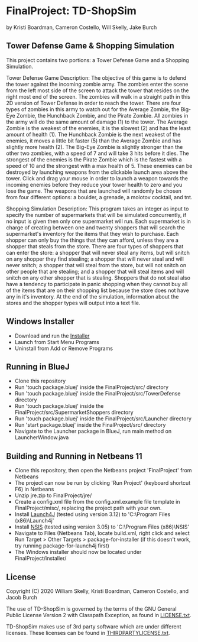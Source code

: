 # FinalProject: TD-ShopSim 
by Kristi Boardman, Cameron Costello, Will Skelly, Jake Burch
## Tower Defense Game & Shopping Simulation
This project contains two portions:  a Tower Defense Game and a Shopping Simulation.

Tower Defense Game Description:
The objective of this game is to defend the tower against the incoming zombie army. The zombies enter the scene from the left most side of the screen to attack the tower that resides on the right most end of the screen. The zombies will walk in a straight path in this 2D version of Tower Defense in order to reach the tower. There are four types of zombies in this army to watch out for the Average Zombie, the Big-Eye Zombie, the Hunchback Zombie, and the Pirate Zombie. All zombies in the army will do the same amount of damage (1) to the tower. The Average Zombie is the weakest of the enemies, it is the slowest (2) and has the least amount of health (1). The Hunchback Zombie is the next weakest of the enemies, it moves a little bit faster (5) than the Average Zombie and has slightly more health (2). The Big-Eye Zombie is slightly stronger than the other two zombies, with a speed of 7 and will take 3 hits before it dies. The strongest of the enemies is the Pirate Zombie which is the fastest with a speed of 10 and the strongest with a max health of 5. These enemies can be destroyed by launching weapons from the clickable launch area above the tower. Click and drag your mouse in order to launch a weapon towards the incoming enemies before they reduce your tower health to zero and you lose the game. The weapons that are launched will randomly be chosen from four different options: a boulder, a grenade, a molotov cocktail, and tnt.

Shopping Simulation Description:
This program takes an integer as input to specify the number of supermarkets that will be simulated concurrently, if no input is given then only one supermarket will run. Each supermarket is in charge of creating between one and twenty shoppers that will search the supermarket's inventory for the items that they wish to purchase. Each shopper can only buy the things that they can afford, unless they are a shopper that steals from the store. There are four types of shoppers that can enter the store: a shopper that will never steal any items, but will snitch on any shopper they find stealing; a shopper that will never steal and will never snitch; a shopper that will steal from the store, but will not snitch on other people that are stealing; and a shopper that will steal items and will snitch on any other shopper that is stealing. Shoppers that do not steal also have a tendency to participate in panic shopping when they cannot buy all of the items that are on their shopping list because the store does not have any in it's inventory. At the end of the simulation, information about the stores and the shopper types will output into a text file.

## Windows Installer
* Download and run the [Installer](https://github.com/kristilb1999/FinalProject/releases/download/v0.2.0-alpha/TD-ShopSim_Installer.exe "TD-ShopSim_Installer.exe")
* Launch from Start Menu Programs
* Uninstall from Add or Remove Programs

## Running in BlueJ
* Clone this repository
* Run 'touch package.bluej' inside the FinalProject/src/ directory
* Run 'touch package.bluej' inside the FinalProject/src/TowerDefense directory
* Run 'touch package.bluej' inside the FinalProject/src/SupermarketShoppers directory
* Run 'touch package.bluej' inside the FinalProject/src/Launcher directory
* Run 'start package.bluej' inside the FinalProject/src/ directory
* Navigate to the Launcher package in BlueJ, run main method on LauncherWindow.java

## Building and Running in Netbeans 11
* Clone this repository, then open the Netbeans project 'FinalProject' from Netbeans
* The project can now be run by clicking 'Run Project' (keyboard shortcut F6) in Netbeans
* Unzip jre.zip to FinalProject/jre/
* Create a config.xml file from the config.xml.example file template in FinalProject/misc/, replacing the project path with your own.
* Install [Launch4J](http://launch4j.sourceforge.net/) (tested using version 3.12) to 'C:\Program Files (x86)\Launch4j'
* Install [NSIS](https://nsis.sourceforge.io/Main_Page) (tested using version 3.05) to 'C:\Program Files (x86)\NSIS'
* Navigate to Files (Netbeans Tab), locate build.xml, right click and select Run Target > Other Targets > package-for-installer (if this doesn't work, try running package-for-launch4j first)
* The Windows installer should now be located under FinalProject/installer/

## License
Copyright (C) 2020 William Skelly, Kristi Boardman, Cameron Costello, and Jacob Burch

The use of TD-ShopSim is governed by the terms of the GNU General 
Public License Version 2 with Classpath Exception, as found in [LICENSE.txt](https://github.com/kristilb1999/FinalProject/blob/master/LICENSE.txt).

TD-ShopSim makes use of 3rd party software which are under different 
licenses. These licenses can be found in [THIRDPARTYLICENSE.txt](https://github.com/kristilb1999/FinalProject/blob/master/THIRDPARTYLICENSE.txt).
